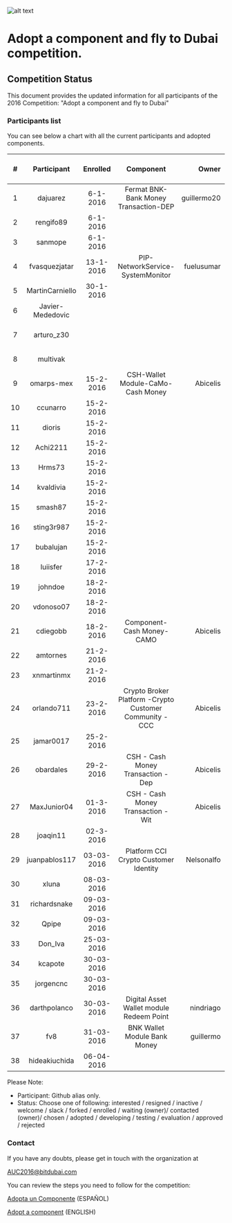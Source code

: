 ![alt text](https://github.com/bitDubai/media-kit/blob/master/MediaKit/Fermat%20Branding/Fermat%20Logotype/Fermat_Logo_3D.png "Fermat Logo")
# Adopt a component and fly to Dubai competition.

## Competition Status
This document provides the updated information for all participants of the 2016 Competition: "Adopt a component and fly to Dubai"

### Participants list

You can see below a chart with all the current participants and adopted components. 

| # | Participant | Enrolled |  Component | Owner | Status | Comments | Score | Amount Collected [USD] |
|:---:|:---:|:---:|:---:|---:|:---:|:---:|:---:|:---:|
|1|dajuarez|6-1-2016|Fermat BNK-Bank Money Transaction-DEP|guillermo20|chosen||||
|2|rengifo89|6-1-2016|||enrolled|#8|||
|3|sanmope|6-1-2016||| enrolled |#9|||
|4|fvasquezjatar|13-1-2016|PIP-NetworkService-SystemMonitor|fuelusumar|contacted|component not ready yet|||
|5|MartinCarniello|30-1-2016| | |resigned ||||
|6|Javier-Mededovic| | | |resigned ||||
|7|arturo_z30| | | |interested|#1 27-12-2015 empty|||
|8|multivak| || | forked |#10 6-1-2016|||
|9|omarps-mex|15-2-2016|CSH-Wallet Module-CaMo-Cash Money |Abicelis|contacted ||||
|10|ccunarro|15-2-2016| | |resigned ||||
|11|dioris|15-2-2016| | |resigned ||||
|12|Achi2211|15-2-2016| | |resigned||||
|13|Hrms73|15-2-2016| | | inactive||||
|14|kvaldivia|15-2-2016| | | resigned||||
|15|smash87|15-2-2016| | | inactive||||
|16|sting3r987|15-2-2016| | |inactive||||
|17|bubalujan|15-2-2016| | | inactive||||
|18|luiisfer|17-2-2016| | | inactive||||
|19|johndoe|18-2-2016| | |inactive||||
|20|vdonoso07|18-2-2016| | | slack||||
|21|cdiegobb|18-2-2016|Component-Cash Money-CAMO |Abicelis | contacted||||
|22|amtornes|21-2-2016| | | resigned||||
|23|xnmartinmx|21-2-2016| | |inactive||||
|24|orlando711|23-2-2016|Crypto Broker Platform -Crypto Customer Community - CCC|Abicelis |contacted||||
|25|jamar0017|25-2-2016| | |inactive||||
|26|obardales|29-2-2016|CSH - Cash Money Transaction - Dep |Abicelis |contacted||||
|27|MaxJunior04|01-3-2016|CSH - Cash Money Transaction - Wit|Abicelis|contacted||||
|28|joaqin11|02-3-2016| | |inactive||||
|29|juanpablos117|03-03-2016|Platform CCI Crypto Customer Identity|Nelsonalfo|contacted||||
|30|xluna|08-03-2016|||inactive||||
|31|richardsnake|09-03-2016|||inactive||||
|32|Qpipe|09-03-2016|||inactive||||
|33|Don_Iva|25-03-2016|||slack||||
|34|kcapote|30-03-2016|||slack||||
|35|jorgencnc|30-03-2016|||slack||||
|36|darthpolanco|30-03-2016|Digital Asset Wallet module Redeem Point|nindriago|slack||||
|37|fv8|31-03-2016|BNK Wallet Module Bank Money|guillermo|contacted||||
|38|hideakiuchida|06-04-2016|||slack||||

Please Note: 
* Participant: Github alias only.
* Status: Choose one of following:  interested / resigned / inactive / welcome / slack / forked / enrolled / waiting (owner)/ contacted (owner)/ chosen / adopted / developing / testing / evaluation / approved / rejected 


### Contact	
If you have any doubts, please get in touch with the organization at

AUC2016@bitdubai.com

You can review the steps you need to follow for the competition:

[Adopta un Componente](http://bitdubai.com/wp/adopta-un-componente) (ESPAÑOL)

[Adopt a component](http://bitdubai.com/wp/adopt-a-component) (ENGLISH)

